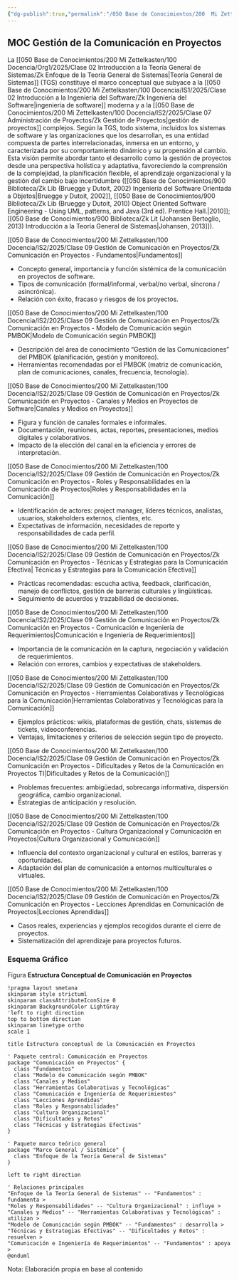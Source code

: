 ```yaml
---
{"dg-publish":true,"permalink":"/050 Base de Conocimientos/200  Mi Zettelkasten/100 Docencia/IS2/2025/Clase 09 Gestión de Comunicación en Proyectos/Zk !MOC Gestión de la Comunicación en Proyectos/","tags":["#definir"]}
---
```


## MOC Gestión de la Comunicación en Proyectos

La [[050 Base de Conocimientos/200  Mi Zettelkasten/100 Docencia/Org1/2025/Clase 02 Introducción a la Teoría General de Sistemas/Zk Enfoque de la Teoría General de Sistemas\|Teoría General de Sistemas]] (TGS) constituye el marco conceptual que subyace a la [[050 Base de Conocimientos/200  Mi Zettelkasten/100 Docencia/IS1/2025/Clase 02 Introducción a la Ingeniería del Software/Zk Ingeniería del Software\|ingeniería de software]] moderna y a la [[050 Base de Conocimientos/200  Mi Zettelkasten/100 Docencia/IS2/2025/Clase 07 Administración de Proyectos/Zk Gestión de Proyectos\|gestión de proyectos]] complejos. Según la TGS, todo sistema, incluidos los sistemas de software y las organizaciones que los desarrollan, es una entidad compuesta de partes interrelacionadas, inmersa en un entorno, y caracterizada por su comportamiento dinámico y su propensión al cambio. Esta visión permite abordar tanto el desarrollo como la gestión de proyectos desde una perspectiva holística y adaptativa, favoreciendo la comprensión de la complejidad, la planificación flexible, el aprendizaje organizacional y la gestión del cambio bajo incertidumbre ([[050 Base de Conocimientos/900 Biblioteca/Zk Lib (Bruegge y Dutoit, 2002) Ingeniería del Software Orientada a Objetos\|Bruegge y Dutoit, 2002]], [[050 Base de Conocimientos/900 Biblioteca/Zk Lib (Bruegge y Dutoit, 2010) Object Oriented Software Engineering -  Using UML, patterns, and Java (3rd ed). Prentice Hall.\|2010]]; [[050 Base de Conocimientos/900 Biblioteca/Zk Lit (Johansen Bertoglio, 2013) Introducción a la Teoría General de Sistemas\|Johansen, 2013]]).

[[050 Base de Conocimientos/200  Mi Zettelkasten/100 Docencia/IS2/2025/Clase 09 Gestión de Comunicación en Proyectos/Zk Comunicación en Proyectos - Fundamentos\|Fundamentos]]
- Concepto general, importancia y función sistémica de la comunicación en proyectos de software.
- Tipos de comunicación (formal/informal, verbal/no verbal, síncrona / asincrónica).
- Relación con éxito, fracaso y riesgos de los proyectos.

[[050 Base de Conocimientos/200  Mi Zettelkasten/100 Docencia/IS2/2025/Clase 09 Gestión de Comunicación en Proyectos/Zk Comunicación en Proyectos - Modelo de Comunicación según PMBOK\|Modelo de Comunicación según PMBOK]]
- Descripción del área de conocimiento “Gestión de las Comunicaciones” del PMBOK (planificación, gestión y monitoreo).
- Herramientas recomendadas por el PMBOK (matriz de comunicación, plan de comunicaciones, canales, frecuencia, tecnología).

[[050 Base de Conocimientos/200  Mi Zettelkasten/100 Docencia/IS2/2025/Clase 09 Gestión de Comunicación en Proyectos/Zk Comunicación en Proyectos - Canales y Medios en Proyectos de Software\|Canales y Medios en Proyectos]]
- Figura y función de canales formales e informales.
- Documentación, reuniones, actas, reportes, presentaciones, medios digitales y colaborativos.
- Impacto de la elección del canal en la eficiencia y errores de interpretación.

[[050 Base de Conocimientos/200  Mi Zettelkasten/100 Docencia/IS2/2025/Clase 09 Gestión de Comunicación en Proyectos/Zk Comunicación en Proyectos - Roles y Responsabilidades en la Comunicación de Proyectos\|Roles y Responsabilidades en la Comunicación]]
- Identificación de actores: project manager, líderes técnicos, analistas, usuarios, stakeholders externos, clientes, etc.
- Expectativas de información, necesidades de reporte y responsabilidades de cada perfil.

[[050 Base de Conocimientos/200  Mi Zettelkasten/100 Docencia/IS2/2025/Clase 09 Gestión de Comunicación en Proyectos/Zk Comunicación en Proyectos - Técnicas y Estrategias para la Comunicación Efectiva\| Técnicas y Estrategias para la Comunicación Efectiva]]
- Prácticas recomendadas: escucha activa, feedback, clarificación, manejo de conflictos, gestión de barreras culturales y lingüísticas.
- Seguimiento de acuerdos y trazabilidad de decisiones.

[[050 Base de Conocimientos/200  Mi Zettelkasten/100 Docencia/IS2/2025/Clase 09 Gestión de Comunicación en Proyectos/Zk Comunicación en Proyectos - Comunicación e Ingeniería de Requerimientos\|Comunicación e Ingeniería de Requerimientos]]
- Importancia de la comunicación en la captura, negociación y validación de requerimientos.
- Relación con errores, cambios y expectativas de stakeholders.

[[050 Base de Conocimientos/200  Mi Zettelkasten/100 Docencia/IS2/2025/Clase 09 Gestión de Comunicación en Proyectos/Zk Comunicación en Proyectos - Herramientas Colaborativas y Tecnológicas para la Comunicación\|Herramientas Colaborativas y Tecnológicas para la Comunicación]]
- Ejemplos prácticos: wikis, plataformas de gestión, chats, sistemas de tickets, videoconferencias.
- Ventajas, limitaciones y criterios de selección según tipo de proyecto.

[[050 Base de Conocimientos/200  Mi Zettelkasten/100 Docencia/IS2/2025/Clase 09 Gestión de Comunicación en Proyectos/Zk Comunicación en Proyectos - Dificultades y Retos de la Comunicación en Proyectos TI\|Dificultades y Retos de la Comunicación]]
- Problemas frecuentes: ambigüedad, sobrecarga informativa, dispersión geográfica, cambio organizacional.
- Estrategias de anticipación y resolución.

[[050 Base de Conocimientos/200  Mi Zettelkasten/100 Docencia/IS2/2025/Clase 09 Gestión de Comunicación en Proyectos/Zk Comunicación en Proyectos - Cultura Organizacional y Comunicación en Proyectos\|Cultura Organizacional y Comunicación]]
- Influencia del contexto organizacional y cultural en estilos, barreras y oportunidades.
- Adaptación del plan de comunicación a entornos multiculturales o virtuales.

[[050 Base de Conocimientos/200  Mi Zettelkasten/100 Docencia/IS2/2025/Clase 09 Gestión de Comunicación en Proyectos/Zk Comunicación en Proyectos - Lecciones Aprendidas en Comunicación de Proyectos\|Lecciones Aprendidas]]
- Casos reales, experiencias y ejemplos recogidos durante el cierre de proyectos.
- Sistematización del aprendizaje para proyectos futuros.

### Esquema Gráfico

Figura
**Estructura Conceptual de Comunicación en Proyectos**
```plantuml
!pragma layout smetana
skinparam style strictuml
skinparam classAttributeIconSize 0
skinparam BackgroundColor LightGray
'left to right direction
top to bottom direction
skinparam linetype ortho
scale 1

title Estructura conceptual de la Comunicación en Proyectos

' Paquete central: Comunicación en Proyectos
package "Comunicación en Proyectos" {
  class "Fundamentos"
  class "Modelo de Comunicación según PMBOK"
  class "Canales y Medios"
  class "Herramientas Colaborativas y Tecnológicas"
  class "Comunicación e Ingeniería de Requerimientos"
  class "Lecciones Aprendidas"
  class "Roles y Responsabilidades"
  class "Cultura Organizacional"
  class "Dificultades y Retos"
  class "Técnicas y Estrategias Efectivas"
}

' Paquete marco teórico general
package "Marco General / Sistémico" {
  class "Enfoque de la Teoría General de Sistemas"
}

left to right direction

' Relaciones principales
"Enfoque de la Teoría General de Sistemas" -- "Fundamentos" : fundamenta >
"Roles y Responsabilidades" -- "Cultura Organizacional" : influye >
"Canales y Medios" -- "Herramientas Colaborativas y Tecnológicas" : utilizan >
"Modelo de Comunicación según PMBOK" -- "Fundamentos" : desarrolla >
"Técnicas y Estrategias Efectivas" -- "Dificultades y Retos" : resuelven >
"Comunicación e Ingeniería de Requerimientos" -- "Fundamentos" : apoya >
@enduml

```


Nota: Elaboración propia en base al contenido